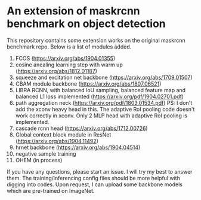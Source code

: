 # An extension of maskrcnn benchmark on object detection

This repository contains some extension works on the original maskrcnn benchmark repo. Below is a list of modules added.

1. FCOS (https://arxiv.org/abs/1904.01355)
2. cosine anealing learning step with warm up (https://arxiv.org/abs/1812.01187)
3. squeeze and excitation net backbone (https://arxiv.org/abs/1709.01507)
4. CBAM module backbone (https://arxiv.org/abs/1807.06521)
5. LIBRA RCNN, with balanced IoU sampling, balanced feature map and balanced L1 loss implemented (https://arxiv.org/pdf/1904.02701.pdf)
6. path aggregation neck (https://arxiv.org/pdf/1803.01534.pdf) PS: I don't add the xconv heavy head in this. The adaptive RoI pooling code doesn't work correctly in xconv. Only 2 MLP head with adaptive RoI pooling is implemented.   
7. cascade rcnn head (https://arxiv.org/abs/1712.00726)
8. Global context block module in ResNet (https://arxiv.org/abs/1904.11492)
9. hrnet backbone (https://arxiv.org/abs/1904.04514)
10. negative sample training 
11. OHEM (in process)

If you have any questions, please start an issue. I will try my best to answer them. The training/inferencing config files should be more helpful with digging into codes. Upon request, I can upload some backbone models which are pre-trained on ImageNet.

